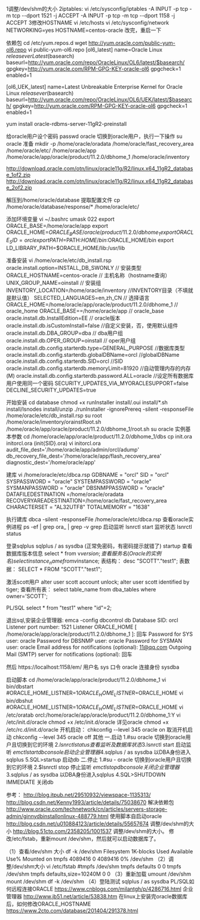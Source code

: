 1调整/dev/shm的大小
2iptables:
vi /etc/sysconfig/iptables
-A INPUT -p tcp -m tcp --dport 1521 -j ACCEPT
-A INPUT -p tcp -m tcp --dport 1158 -j ACCEPT
3修改HOSTNAME
vi /etc/hosts
vi /etc/sysconfig/network
NETWORKING=yes
HOSTNAME=centos-oracle
改完，重启一下

依赖包
cd /etc/yum.repos.d
wget http://yum.oracle.com/public-yum-ol6.repo
vi public-yum-ol6.repo
[ol6_latest]
name=Oracle Linux $releasever Latest ($basearch)
baseurl=http://yum.oracle.com/repo/OracleLinux/OL6/latest/$basearch/
gpgkey=http://yum.oracle.com/RPM-GPG-KEY-oracle-ol6
gpgcheck=1
enabled=1

[ol6_UEK_latest]
name=Latest Unbreakable Enterprise Kernel for Oracle Linux $releasever ($basearch)
baseurl=http://yum.oracle.com/repo/OracleLinux/OL6/UEK/latest/$basearch/
gpgkey=http://yum.oracle.com/RPM-GPG-KEY-oracle-ol6
gpgcheck=1
enabled=1

yum install oracle-rdbms-server-11gR2-preinstall

给oracle用户设个密码
passwd oracle
切换到oracle用户，执行一下操作
su oracle
准备
mkdir -p /home/oracle/oradata /home/oracle/fast_recovery_area /home/oracle/etc/ /home/oracle/app /home/oracle/app/oracle/product/11.2.0/dbhome_1 /home/oracle/inventory

http://download.oracle.com/otn/linux/oracle11g/R2/linux.x64_11gR2_database_1of2.zip
http://download.oracle.com/otn/linux/oracle11g/R2/linux.x64_11gR2_database_2of2.zip

解压到/home/oracle/database
提取配置文件
cp /home/oracle/database/response/* /home/oracle/etc/


添加环境变量
vi ~/.bashrc
umask 022
export ORACLE_BASE=/home/oracle/app
export ORACLE_HOME=$ORACLE_BASE/oracle/product/11.2.0/dbhome_1
export ORACLE_SID=orcl
export PATH=$PATH:$HOME/bin:$ORACLE_HOME/bin
export LD_LIBRARY_PATH=$ORACLE_HOME/lib:/usr/lib


准备安装
vi /home/oracle/etc/db_install.rsp
oracle.install.option=INSTALL_DB_SWONLY // 安装类型
ORACLE_HOSTNAME=centos-oracle // 主机名称（hostname查询）
UNIX_GROUP_NAME=oinstall // 安装组
INVENTORY_LOCATION=/home/oracle/inventory //INVENTORY目录（不填就是默认值）
SELECTED_LANGUAGES=en,zh_CN // 选择语言
ORACLE_HOME=/home/oracle/app/oracle/product/11.2.0/dbhome_1 // oracle_home
ORACLE_BASE==/home/oracle/app // oracle_base
oracle.install.db.InstallEdition=EE // oracle版本
oracle.install.db.isCustomInstall=false //自定义安装，否，使用默认组件
oracle.install.db.DBA_GROUP=dba // dba用户组
oracle.install.db.OPER_GROUP=oinstall // oper用户组
oracle.install.db.config.starterdb.type=GENERAL_PURPOSE //数据库类型
oracle.install.db.config.starterdb.globalDBName=orcl //globalDBName
oracle.install.db.config.starterdb.SID=orcl //SID
oracle.install.db.config.starterdb.memoryLimit=81920 //自动管理内存的内存(M)
oracle.install.db.config.starterdb.password.ALL=oracle //设定所有数据库用户使用同一个密码
SECURITY_UPDATES_VIA_MYORACLESUPPORT=false
DECLINE_SECURITY_UPDATES=true

开始安装
cd database
chmod +x runInstaller install/.oui install/*.sh install/lsnodes  install/unzip
./runInstaller -ignorePrereq -silent -responseFile /home/oracle/etc/db_install.rsp
su root
/home/oracle/inventory/orainstRoot.sh
/home/oracle/app/oracle/product/11.2.0/dbhome_1/root.sh
su oracle
实例基本参数
cd /home/oracle/app/oracle/product/11.2.0/dbhome_1/dbs
cp init.ora  initorcl.ora (init{SID}.ora)
vi initorcl.ora
audit_file_dest='/home/oracle/app/admin/orcl/adump'
db_recovery_file_dest='/home/oracle/app/flash_recovery_area'
diagnostic_dest='/home/oracle/app'

建库
vi /home/oracle/etc/dbca.rsp
GDBNAME = "orcl"
SID = "orcl"
SYSPASSWORD = "oracle"
SYSTEMPASSWORD = "oracle"
SYSMANPASSWORD = "oracle"
DBSNMPPASSWORD = "oracle"
DATAFILEDESTINATION =/home/oracle/oradata
RECOVERYAREADESTINATION=/home/oracle/fast_recovery_area
CHARACTERSET = "AL32UTF8"
TOTALMEMORY = "1638"

执行建库
dbca -silent -responseFile /home/oracle/etc/dbca.rsp
查看oracle实例进程
ps -ef | grep ora_ | grep -v grep
启动监听
lsnrctl start
监听状态
lsnrctl status


登录sqlplus
sqlplus / as sysdba (正常免密码，有密码提示就错了)
startup
查看数据库版本信息
select * from v$version;
查看服务名(Oracle的实例名)
select instance_name from v$instance;
表结构：
desc "SCOTT"."test1";
表数据：
SELECT * FROM "SCOTT"."test1";

激活scott用户
alter user scott account unlock;
alter user scott identified by tiger;
查看所有表：
select table_name from dba_tables where owner='SCOTT';

PL/SQL
select * from "test1" where "id"=2;

退出sql,安装企业管理器:
emca -config dbcontrol db
Database SID: orcl
Listener port number: 1521
Listener ORACLE_HOME [ /home/oracle/app/oracle/product/11.2.0/dbhome_1 ]: 回车
Password for SYS user: oracle
Password for DBSNMP user: oracle
Password for SYSMAN user: oracle
Email address for notifications (optional): 11@qq.com
Outgoing Mail (SMTP) server for notifications (optional): 回车

然后
https://localhost:1158/em/
用户名 sys
口令 oracle
连接身份 sysdba

启动脚本
cd /home/oracle/app/oracle/product/11.2.0/dbhome_1
vi bin/dbstart
#ORACLE_HOME_LISTNER=$1
ORACLE_HOME_LISTNER=$ORACLE_HOME
vi bin/dbshut
#ORACLE_HOME_LISTNER=$1
ORACLE_HOME_LISTNER=$ORACLE_HOME
vi /etc/oratab
orcl:/home/oracle/app/oracle/product/11.2.0/dbhome_1:Y
vi /etc/init.d/oracle
chmod +x /etc/init.d/oracle
详见oracle
chmod +x /etc/rc.d/init.d/oracle
开机启动：
chkconfig --level 345 oracle on
取消开机启动
chkconfig --level 345 oracle off
其他
一.启动
1.#su oracle              切换到oracle用户且切换到它的环境
2.$lsnrctl status           查看监听及数据库状态
3.$lsnrctl start            启动监听
$emctl start dbconsole 启动企业管理器
4.$sqlplus / as sysdba       以DBA身份进入sqlplus
5.SQL>startup                启动db
二.停止
1.#su - oracle              切换到oracle用户且切换到它的环境
2.$lsnrctl stop             停止监听
$emctl stop dbconsole 关闭企业管理器
3.$sqlplus / as sysdba      以DBA身份进入sqlplus
4.SQL>SHUTDOWN IMMEDIATE    关闭db

参考：
http://blog.itpub.net/29510932/viewspace-1135313/
http://blog.csdn.net/Kenny1993/article/details/75038670
解决依赖包
http://www.oracle.com/technetwork/cn/articles/servers-storage-admin/ginnydbinstallonlinux-488779.html
使用脚本自启动oracle
http://blog.csdn.net/u010884123/article/details/55657674
调整/dev/shm的大小
http://blog.51cto.com/2358205/1001537
调整/dev/shm的大小。
修改/etc/fstab，重新mount /dev/shm，然后就可以启动数据库了。

（1）查看/dev/shm 大小
df -k /dev/shm
Filesystem 1K-blocks Used Available Use% Mounted on
tmpfs 4089416 0 4089416 0% /dev/shm
（2）调整/dev/shm大小
vi /etc/fstab
#tmpfs /dev/shm tmpfs defaults 0 0
tmpfs /dev/shm tmpfs defaults,size=10240M 0 0
（3）重新加载
umount /dev/shm
mount /dev/shm
df -k /dev/shm
（4）登陆测试
sqlplus / as sysdba
PL/SQL如何远程连接ORACLE
https://www.cnblogs.com/milantgh/p/4286716.html
企业管理器
http://www.jb51.net/article/53838.htm
在linux上安装完oracle数据库后，如何修改ORACLE_HOSTNAME
https://www.2cto.com/database/201404/291378.html


